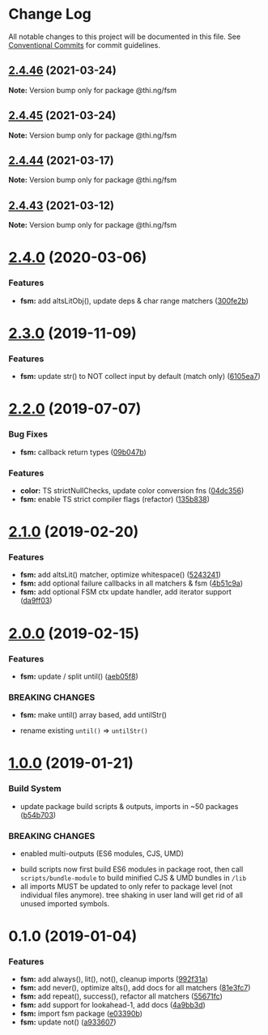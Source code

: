 # Change Log

All notable changes to this project will be documented in this file.
See [Conventional Commits](https://conventionalcommits.org) for commit guidelines.

## [2.4.46](https://github.com/thi-ng/umbrella/compare/@thi.ng/fsm@2.4.45...@thi.ng/fsm@2.4.46) (2021-03-24)

**Note:** Version bump only for package @thi.ng/fsm





## [2.4.45](https://github.com/thi-ng/umbrella/compare/@thi.ng/fsm@2.4.44...@thi.ng/fsm@2.4.45) (2021-03-24)

**Note:** Version bump only for package @thi.ng/fsm





## [2.4.44](https://github.com/thi-ng/umbrella/compare/@thi.ng/fsm@2.4.43...@thi.ng/fsm@2.4.44) (2021-03-17)

**Note:** Version bump only for package @thi.ng/fsm





## [2.4.43](https://github.com/thi-ng/umbrella/compare/@thi.ng/fsm@2.4.42...@thi.ng/fsm@2.4.43) (2021-03-12)

**Note:** Version bump only for package @thi.ng/fsm





# [2.4.0](https://github.com/thi-ng/umbrella/compare/@thi.ng/fsm@2.3.7...@thi.ng/fsm@2.4.0) (2020-03-06)


### Features

* **fsm:** add altsLitObj(), update deps & char range matchers ([300fe2b](https://github.com/thi-ng/umbrella/commit/300fe2bf6a814f3822a2173576c8ab7b76d3f4bb))





# [2.3.0](https://github.com/thi-ng/umbrella/compare/@thi.ng/fsm@2.2.5...@thi.ng/fsm@2.3.0) (2019-11-09)

### Features

* **fsm:** update str() to NOT collect input by default (match only) ([6105ea7](https://github.com/thi-ng/umbrella/commit/6105ea7f8a9c99b0117bb6db2396607438c1eb02))

# [2.2.0](https://github.com/thi-ng/umbrella/compare/@thi.ng/fsm@2.1.15...@thi.ng/fsm@2.2.0) (2019-07-07)

### Bug Fixes

* **fsm:** callback return types ([09b047b](https://github.com/thi-ng/umbrella/commit/09b047b))

### Features

* **color:** TS strictNullChecks, update color conversion fns ([04dc356](https://github.com/thi-ng/umbrella/commit/04dc356))
* **fsm:** enable TS strict compiler flags (refactor) ([135b838](https://github.com/thi-ng/umbrella/commit/135b838))

# [2.1.0](https://github.com/thi-ng/umbrella/compare/@thi.ng/fsm@2.0.0...@thi.ng/fsm@2.1.0) (2019-02-20)

### Features

* **fsm:** add altsLit() matcher, optimize whitespace() ([5243241](https://github.com/thi-ng/umbrella/commit/5243241))
* **fsm:** add optional failure callbacks in all matchers & fsm ([4b51c9a](https://github.com/thi-ng/umbrella/commit/4b51c9a))
* **fsm:** add optional FSM ctx update handler, add iterator support ([da9ff03](https://github.com/thi-ng/umbrella/commit/da9ff03))

# [2.0.0](https://github.com/thi-ng/umbrella/compare/@thi.ng/fsm@1.0.4...@thi.ng/fsm@2.0.0) (2019-02-15)

### Features

* **fsm:** update / split until() ([aeb05f8](https://github.com/thi-ng/umbrella/commit/aeb05f8))

### BREAKING CHANGES

* **fsm:** make until() array based, add untilStr()

- rename existing `until()` => `untilStr()`

# [1.0.0](https://github.com/thi-ng/umbrella/compare/@thi.ng/fsm@0.1.0...@thi.ng/fsm@1.0.0) (2019-01-21)

### Build System

* update package build scripts & outputs, imports in ~50 packages ([b54b703](https://github.com/thi-ng/umbrella/commit/b54b703))

### BREAKING CHANGES

* enabled multi-outputs (ES6 modules, CJS, UMD)

- build scripts now first build ES6 modules in package root, then call
  `scripts/bundle-module` to build minified CJS & UMD bundles in `/lib`
- all imports MUST be updated to only refer to package level
  (not individual files anymore). tree shaking in user land will get rid of
  all unused imported symbols.

# 0.1.0 (2019-01-04)

### Features

* **fsm:** add always(), lit(), not(), cleanup imports ([992f31a](https://github.com/thi-ng/umbrella/commit/992f31a))
* **fsm:** add never(), optimize alts(), add docs for all matchers ([81e3fc7](https://github.com/thi-ng/umbrella/commit/81e3fc7))
* **fsm:** add repeat(), success(), refactor all matchers ([55671fc](https://github.com/thi-ng/umbrella/commit/55671fc))
* **fsm:** add support for lookahead-1, add docs ([4a9bb3d](https://github.com/thi-ng/umbrella/commit/4a9bb3d))
* **fsm:** import fsm package ([e03390b](https://github.com/thi-ng/umbrella/commit/e03390b))
* **fsm:** update not() ([a933607](https://github.com/thi-ng/umbrella/commit/a933607))
